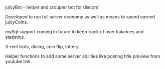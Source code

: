 juicyBot - helper and croupier bot for discord

Developed to run full server economy as well as means to spend earned juicyCoins.

mySql support coming in future to keep track of user balances and statistics.

3-reel slots, dicing, coin flip, lottery

Helper functions to add some server abilities like posting title preview from youtube link.

